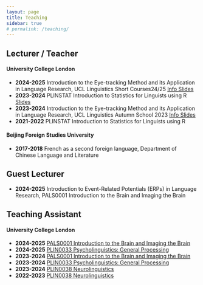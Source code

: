 ```yaml
---
layout: page
title: Teaching
sidebar: true
# permalink: /teaching/
---
```


## Lecturer / Teacher

#### University College London

- **2024-2025** Introduction to the Eye-tracking Method and its Application in Language Research, UCL Linguistics Short Courses24/25 <a href="https://ucl-linguistics-short-course.github.io/2024/" target="_blank"> Info </a> <a href="https://yiling-huo.github.io/eye-tracking-workshop-slides-2024/" target="_blank">Slides</a>
- **2023-2024** PLINSTAT Introduction to Statistics for Linguists using R <a href="https://yiling-huo.github.io/plinstat-handouts/" target="_blank">Slides</a>
- **2023-2024** Introduction to the Eye-tracking Method and its Application in Language Research, UCL Linguistics Autumn School 2023 <a href="https://sites.google.com/view/ucllinguisticsautumnschool2023/modules?authuser=0#h.865iukqf5v8l" target="_blank"> Info </a> <a href="https://yiling-huo.github.io/eye-tracking-workshop-slides-2023/" target="_blank">Slides</a>
- **2021-2022** PLINSTAT Introduction to Statistics for Linguists using R 

#### Beijing Foreign Studies University

- **2017-2018** French as a second foreign language, Department of Chinese Language and Literature 

## Guest Lecturer

- **2024-2025** Introduction to Event-Related Potentials (ERPs) in Language Research, PALS0001 Introduction to the Brain and Imaging the Brain

## Teaching Assistant

#### University College London

- **2024-2025** [PALS0001 Introduction to the Brain and Imaging the Brain](https://www.ucl.ac.uk/module-catalogue/modules/introduction-to-the-brain-and-imaging-the-brain-PALS0001)
- **2024-2025** [PLIN0033 Psycholinguistics: General Processing](https://www.ucl.ac.uk/module-catalogue/modules/psycholinguistics-general-processing-PLIN0033)
- **2023-2024** [PALS0001 Introduction to the Brain and Imaging the Brain](https://www.ucl.ac.uk/module-catalogue/modules/introduction-to-the-brain-and-imaging-the-brain-PALS0001)
- **2023-2024** [PLIN0033 Psycholinguistics: General Processing](https://www.ucl.ac.uk/module-catalogue/modules/psycholinguistics-general-processing-PLIN0033)
- **2023-2024** [PLIN0038 Neurolinguistics](https://www.ucl.ac.uk/module-catalogue/modules/neurolinguistics-PLIN0038)
- **2022-2023** [PLIN0038 Neurolinguistics](https://www.ucl.ac.uk/module-catalogue/modules/neurolinguistics-PLIN0038)